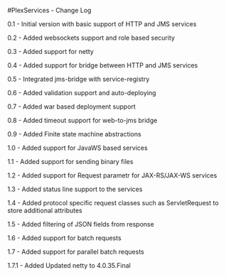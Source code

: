 #PlexServices - Change Log

0.1 - Initial version with basic support of HTTP and JMS services 

0.2 - Added websockets support and role based security

0.3 - Added support for netty 

0.4 - Added support for bridge between HTTP and JMS services 

0.5 - Integrated jms-bridge with service-registry 

0.6 - Added validation support and auto-deploying

0.7 - Added war based deployment support

0.8 - Added timeout support for web-to-jms bridge

0.9 - Added Finite state machine abstractions

1.0 - Added support for JavaWS based services 

1.1 - Added support for sending binary files

1.2 - Added support for Request parametr for JAX-RS/JAX-WS services

1.3 - Added status line support to the services

1.4 - Added protocol specific request classes such as ServletRequest to store additional attributes

1.5 - Added filtering of JSON fields from response

1.6 - Added support for batch requests 

1.7 - Added support for parallel batch requests 

1.7.1 - Added Updated netty to 4.0.35.Final

